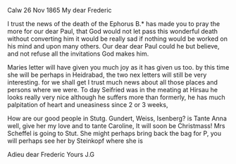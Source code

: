  Calw 26 Nov 1865
My dear Frederic

I trust the news of the death of the Ephorus B.<aumlein>* has made you to pray the more for our dear Paul, that God would not let pass this wonderful death without converting him it would be really sad if nothing would be worked on his mind and upon many others. Our dear dear Paul could he but believe, and not refuse all the invitations God makes him.

Maries letter will have given you much joy as it has given us too. by this time she will be perhaps in Heidrabad, the two nex letters will still be very interesting. for we shall get I trust much news about all those places and persons where we were. To day Seifried was in the meating at Hirsau he looks really very nice although he suffers more than formerly, he has much palpitation of heart and uneasiness since 2 or 3 weeks,

How are our good people in Stutg. Gundert, Weiss, Isenberg? is Tante Anna well, give her my love and to tante Caroline, It will soon be Christmass! Mrs Scheffel is going to Stut. She might perhaps bring back the bag for P, you will perhaps see her by Steinkopf where she is

Adieu dear Frederic
 Yours J.G

